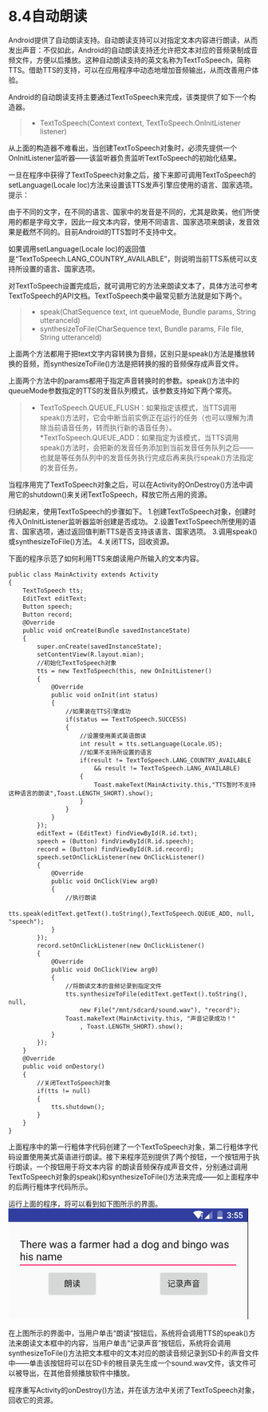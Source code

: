 # 8.4自动朗读

Android提供了自动朗读支持。自动朗读支持可以对指定文本内容进行朗读，从而发出声音：不仅如此，Android的自动朗读支持还允许把文本对应的音频录制成音频文件，方便以后播放。这种自动朗读支持的英文名称为TextToSpeech，简称TTS。借助TTS的支持，可以在应用程序中动态地增加音频输出，从而改善用户体验。

Android的自动朗读支持主要通过TextToSpeech来完成，该类提供了如下一个构造器。
> * TextToSpeech(Context context, TextToSpeech.OnInitListener listener)

从上面的构造器不难看出，当创建TextToSpeech对象时，必须先提供一个OnInitListener监听器——该监听器负责监听TextToSpeech的初始化结果。

一旦在程序中获得了TextToSpeech对象之后，接下来即可调用TextToSpeech的setLanguage(Locale loc)方法来设置该TTS发声引擎应使用的语言、国家选项。
提示：

由于不同的文字，在不同的语言、国家中的发音是不同的，尤其是欧美，他们所使用的都是字母文字，因此一段文本内容，使用不同语言、国家选项来朗读，发音效果是截然不同的。目前Android的TTS暂时不支持中文。

如果调用setLanguage(Locale loc)的返回值是“TextToSpeech.LANG_COUNTRY_AVAILABLE”，则说明当前TTS系统可以支持所设置的语言、国家选项。

对TextToSpeech设置完成后，就可调用它的方法来朗读文本了，具体方法可参考TextToSpeech的API文档。TextToSpeech类中最常见额方法就是如下两个。
> * speak(ChatSequence text, int queueMode, Bundle params, String utteranceId)
> * synthesizeToFile(CharSequence text, Bundle params, File file, String utteranceId)

上面两个方法都用于把text文字内容转换为音频，区别只是speak()方法是播放转换的音频，而synthesizeToFile()方法是把转换的报的音频保存成声音文件。

上面两个方法中的params都用于指定声音转换时的参数。speak()方法中的queueMode参数指定的TTS的发音队列模式，该参数支持如下两个常亮。
> * TextToSpeech.QUEUE_FLUSH：如果指定该模式，当TTS调用speak()方法时，它会中断当前实例正在运行的任务（也可以理解为清除当前语音任务，转而执行新的语音任务）。
> *TextToSpeech.QUEUE_ADD：如果指定为该模式，当TTS调用speak()方法时，会把新的发音任务添加到当前发音任务队列之后——也就是等任务队列中的发音任务执行完成后再来执行speak()方法指定的发音任务。

当程序用完了TextToSpeech对象之后，可以在Activity的OnDestroy()方法中调用它的shutdown()来关闭TextToSpeech，释放它所占用的资源。

归纳起来，使用TextToSpeech的步骤如下。
    1.创建TextToSpeech对象，创建时传入OnInitListener监听器监听创建是否成功。
    2.设置TextToSpeech所使用的语言、国家选项，通过返回值判断TTS是否支持该语言、国家选项。
    3.调用speak()或synthesizeToFile()方法。
    4.关闭TTS，回收资源。

下面的程序示范了如何利用TTS来朗读用户所输入的文本内容。

```
public class MainActivity extends Activity
{
    TextToSpeech tts;
    EditText editText;
    Button speech;
    Button record;
    @Override
    public void onCreate(Bundle savedInstanceState)
    {
        super.onCreate(savedInstanceState);
        setContentView(R.layout.mian);
        //初始化TextToSpeech对象
        tts = new TextToSpeech(this, new OnInitListener()
        {
            @Override
            public void onInit(int status)
            {   
                //如果装在TTS引擎成功
                if(status == TextToSpeech.SUCCESS)
                {   
                    //设置使用美式英语朗读
                    int result = tts.setLanguage(Locale.US);
                    //如果不支持所设置的语言
                    if(result != TextToSpeech.LANG_COUNTRY_AVAILABLE
                        && result != TextToSpeech.LANG_AVAILABLE)
                    {
                        Toast.makeText(MainActivity.this,"TTS暂时不支持这种语言的朗读",Toast.LENGTH_SHORT).show();
                    }
                }
            }
        });
        editText = (EditText) findViewById(R.id.txt);
        speech = (Button) findViewById(R.id.speech);
        record = (Button) findViewById(R.id.record);
        speech.setOnClickListener(new OnClickListener()
        {
            @Override
            public void OnClick(View arg0)
            {  
                //执行朗读
                tts.speak(editText.getText().toString(),TextToSpeech.QUEUE_ADD, null, "speech");
            }
        });
        record.setOnClickListener(new OnClickListener()
        {
            @Override
            public void OnClick(View arg0)
            {
                //将朗读文本的音频记录到指定文件
                tts.synthesizeToFile(editText.getText().toString(), null,
                    new File("/mnt/sdcard/sound.wav"), "record");
                Toast.makeText(MainActivity.this, "声音记录成功！"
                    , Toast.LENGTH_SHORT).show();
            }
        });
    }
    @Override
    public void onDestory()
    {
        //关闭TextToSpeech对象
        if(tts != null)
        {
            tts.shutdown();
        }
    }
}
```

上面程序中的第一行粗体字代码创建了一个TextToSpeech对象，第二行粗体字代码设置使用美式英语进行朗读。接下来程序范别提供了两个按钮，一个按钮用于执行朗读，一个按钮用于将文本内容 的朗读音频保存成声音文件，分别通过调用TextToSpeech对象的speak()和synthesizeToFile()方法来完成——如上面程序中的后两行粗体字代码所示。

运行上面的程序，将可以看到如下图所示的界面。
![](8_4.png)

在上图所示的界面中，当用户单击“朗读”按钮后，系统将会调用TTS的speak()方法来朗读文本框中的内容，当用户单击“记录声音”按钮后，系统将会调用synthesizeToFile()方法把文本框中的文本对应的朗读音频记录到SD卡的声音文件中——单击该按钮将可以在SD卡的根目录先生成一个sound.wav文件，该文件可以被导出，在其他音频播放软件中播放。

程序重写Activity的onDestroy()方法，并在该方法中关闭了TextToSpeech对象，回收它的资源。



